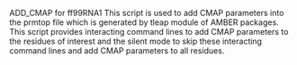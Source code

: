 ADD_CMAP for ff99RNA1
This script is used to add CMAP parameters into the prmtop file which is generated by tleap module of AMBER packages. This script provides interacting command lines to add CMAP parameters to the residues of interest and the silent mode to skip these interacting command lines and add CMAP parameters to all residues.
